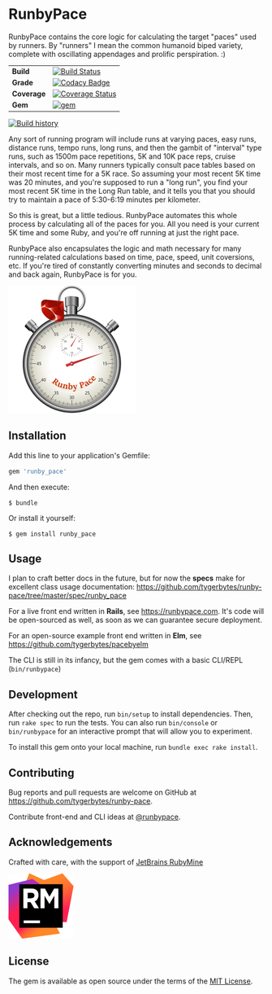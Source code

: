 # RunbyPace

RunbyPace contains the core logic for calculating the target "paces" used by runners. By "runners" I mean  the common
 humanoid biped variety, complete with oscillating appendages and prolific perspiration. :)

| | |
| --- | --- |
| **Build** | [![Build Status](https://travis-ci.org/tygerbytes/runby-pace.svg?branch=master)](https://travis-ci.org/tygerbytes/runby-pace) |
| **Grade** | [![Codacy Badge](https://api.codacy.com/project/badge/Grade/7c228c8601ff4eeb9dfe0f6c60867f25)](https://www.codacy.com/app/tygerbytes/runby-pace?utm_source=github.com&utm_medium=referral&utm_content=tygerbytes/runby-pace&utm_campaign=badger) |
| **Coverage** | [![Coverage Status](https://coveralls.io/repos/github/tygerbytes/runby-pace/badge.svg?branch=master)](https://coveralls.io/github/tygerbytes/runby-pace?branch=master) |
| **Gem** | [![gem](https://img.shields.io/gem/v/runby_pace.svg)](https://rubygems.org/gems/runby_pace) |

[![Build history](https://buildstats.info/travisci/chart/tygerbytes/runby-pace)](https://travis-ci.org/tygerbytes/runby-pace/builds)

Any sort of running program will include runs at varying paces, easy runs, distance runs, tempo runs, long runs, and
 then the gambit of "interval" type runs, such as 1500m pace repetitions, 5K and 10K pace reps, cruise intervals, and
 so on. Many runners typically consult pace tables based on their most recent time for a 5K race. So assuming your most
 recent 5K time was 20 minutes, and you're supposed to run a "long run", you find your most recent 5K time in the
 Long Run table, and it tells you that you should try to maintain a pace of 5:30-6:19 minutes per kilometer.

So this is great, but a little tedious. RunbyPace automates this whole process by calculating all of the paces for you.
 All you need is your current 5K time and some Ruby, and you're off running at just the right pace.

RunbyPace also encapsulates the logic and math necessary for many running-related calculations based on time, pace, speed, unit coversions, etc. If you're tired of constantly converting minutes and seconds to decimal and back again, RunbyPace is for you.

[![RunbyPace logo](misc/runbypace_logo.png)](https://runbypace.com)

## Installation

Add this line to your application's Gemfile:

```ruby
gem 'runby_pace'
```

And then execute:

    $ bundle

Or install it yourself:

    $ gem install runby_pace

## Usage

I plan to craft better docs in the future, but for now the **specs** make for excellent class usage documentation: https://github.com/tygerbytes/runby-pace/tree/master/spec/runby_pace

For a live front end written in **Rails**, see https://runbypace.com. It's code will be open-sourced as well, as soon as we can guarantee secure deployment.

For an open-source example front end written in **Elm**, see https://github.com/tygerbytes/pacebyelm

The CLI is still in its infancy, but the gem comes with a basic CLI/REPL (`bin/runbypace`)

## Development

After checking out the repo, run `bin/setup` to install dependencies. Then, run `rake spec` to run the tests. You can also run `bin/console` or `bin/runbypace` for an interactive prompt that will allow you to experiment.

To install this gem onto your local machine, run `bundle exec rake install`.

## Contributing

Bug reports and pull requests are welcome on GitHub at https://github.com/tygerbytes/runby-pace.

Contribute front-end and CLI ideas at [@runbypace](https://twitter.com/runbypace).

## Acknowledgements

Crafted with care, with the support of [JetBrains RubyMine](https://www.jetbrains.com/ruby/)

[![RubyMine logo](misc/rubymine.png)](https://www.jetbrains.com/ruby/)


## License

The gem is available as open source under the terms of the [MIT License](http://opensource.org/licenses/MIT).
